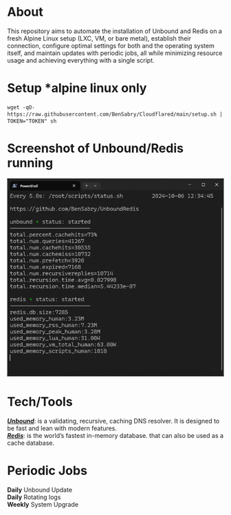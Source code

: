 # About
This repository aims to automate the installation of Unbound and Redis on a fresh Alpine Linux setup (LXC, VM, or bare metal), establish their connection, configure optimal settings for both and the operating system itself, and maintain updates with periodic jobs, all while minimizing resource usage and achieving everything with a single script.

# Setup *alpine linux only
```SHELL
wget -qO- https://raw.githubusercontent.com/BenSabry/Cloudflared/main/setup.sh | TOKEN="TOKEN" sh
```

# Screenshot of Unbound/Redis running
![Screenshot of Unbound/Redis running.](https://github.com/BenSabry/UnboundRedis/blob/main/.github/assets/SS_monitor.sh.png?raw=true)

# Tech/Tools
<b>*[Unbound](https://www.nlnetlabs.nl/projects/unbound/about/)*</b>: is a validating, recursive, caching DNS resolver. It is designed to be fast and lean with modern features.<br />
<b>*[Redis](https://redis.io/about/)*</b>: is the world’s fastest in-memory database. that can also be used as a cache database.<br />

# Periodic Jobs
<b>Daily</b> Unbound Update<br />
<b>Daily</b> Rotating logs<br />
<b>Weekly</b> System Upgrade<br />
